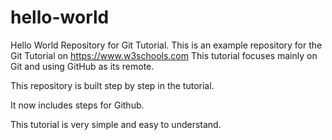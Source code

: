 # hello-world
Hello World Repository for Git Tutorial.
This is an example repository for the Git Tutorial on 
https://www.w3schools.com
This tutorial focuses mainly on Git and using GitHub as its remote.



This repository is built step by step in the tutorial.

It now includes steps for Github.

This tutorial is very simple and easy to understand.